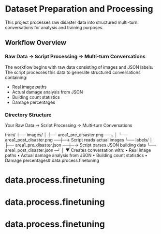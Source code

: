 # Dataset Preparation and Processing

This project processes raw disaster data into structured multi-turn conversations for analysis and training purposes.

## Workflow Overview

### Raw Data → Script Processing → Multi-turn Conversations

The workflow begins with raw data consisting of images and JSON labels. The script processes this data to generate structured conversations containing:

- Real image paths
- Actual damage analysis from JSON
- Building count statistics
- Damage percentages

### Directory Structure
Your Raw Data → Script Processing → Multi-turn Conversations

train/
├── images/
│   ├── area1_pre_disaster.png  ──┐
│   └── area1_post_disaster.png ──┼─→ Script reads actual images
└── labels/                       │
    ├── area1_pre_disaster.json ──┼─→ Script parses JSON building data
    └── area1_post_disaster.json ─┘
                                   │
                                   ▼
                    Creates conversation with:
                    • Real image paths
                    • Actual damage analysis from JSON
                    • Building count statistics
                    • Damage percentages# data.process.finetuning
# data.process.finetuning
# data.process.finetuning
# data.process.finetuning
